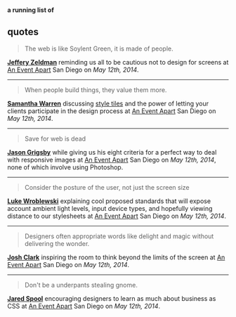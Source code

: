 #### a running list of
## quotes


>The web is like Soylent Green, it is made of people.

**[Jeffery Zeldman](http://www.zeldman.com/)** reminding us all to be cautious not to design for screens at [An Event Apart](http://aneventapart.com/) San Diego on *May 12th, 2014*.
***
> When people build things, they value them more.

**[Samantha Warren](http://samanthatoy.com/)** discussing [style tiles](http://styletil.es/) and the power of letting your clients participate in the design process at [An Event Apart](http://aneventapart.com/) San Diego on *May 12th, 2014*.
***
> Save for web is dead

**[Jason Grigsby](https://twitter.com/grigs/)** while giving us his eight criteria for a perfect way to deal with responsive images at [An Event Apart](http://aneventapart.com/) San Diego on *May 12th, 2014*, none of which involve using Photoshop.
***
> Consider the posture of the user, not just the screen size

**[Luke Wroblewski](http://www.lukew.com/)** explaining cool proposed standards that will expose account ambient light levels, input device types, and hopefully viewing distance to our stylesheets at [An Event Apart](http://aneventapart.com/) San Diego on *May 12th, 2014*.
***
> Designers often appropriate words like delight and magic without delivering the wonder.

**[Josh Clark](http://globalmoxie.com/)** inspiring the room to think beyond the limits of the screen at [An Event Apart](http://aneventapart.com/) San Diego on *May 12th, 2014*.
***
> Don't be a underpants stealing gnome.

**[Jared Spool](http://www.uie.com/)** encouraging designers to learn as much about business as CSS at [An Event Apart](http://aneventapart.com/) San Diego on *May 12th, 2014*.

